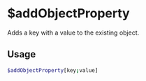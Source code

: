 # $addObjectProperty

Adds a key with a value to the existing object.

## Usage

```bash
$addObjectProperty[key;value]
```

